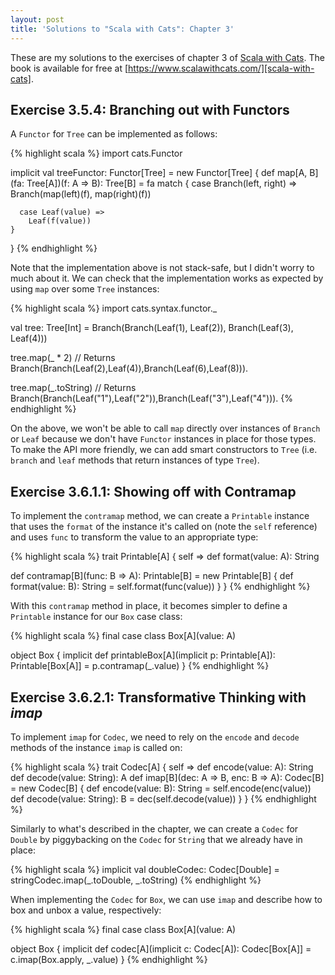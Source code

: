 ```yaml
---
layout: post
title: 'Solutions to "Scala with Cats": Chapter 3'
---
```


These are my solutions to the exercises of chapter 3 of [Scala with
Cats][scala-with-cats]. The book is available for free at
[https://www.scalawithcats.com/][scala-with-cats].

[scala-with-cats]: https://www.scalawithcats.com/

## Exercise 3.5.4: Branching out with Functors

A `Functor` for `Tree` can be implemented as follows:

{% highlight scala %}
import cats.Functor

implicit val treeFunctor: Functor[Tree] = new Functor[Tree] {
  def map[A, B](fa: Tree[A])(f: A => B): Tree[B] =
    fa match {
      case Branch(left, right) =>
        Branch(map(left)(f), map(right)(f))

      case Leaf(value) =>
        Leaf(f(value))
    }
}
{% endhighlight %}

Note that the implementation above is not stack-safe, but I didn't worry to much
about it. We can check that the implementation works as expected by using `map`
over some `Tree` instances:

{% highlight scala %}
import cats.syntax.functor._

val tree: Tree[Int] = Branch(Branch(Leaf(1), Leaf(2)), Branch(Leaf(3), Leaf(4)))

tree.map(_ * 2)
// Returns Branch(Branch(Leaf(2),Leaf(4)),Branch(Leaf(6),Leaf(8))).

tree.map(_.toString)
// Returns Branch(Branch(Leaf("1"),Leaf("2")),Branch(Leaf("3"),Leaf("4"))).
{% endhighlight %}

On the above, we won't be able to call `map` directly over instances of `Branch`
or `Leaf` because we don't have `Functor` instances in place for those types. To
make the API more friendly, we can add smart constructors to `Tree` (i.e.
`branch` and `leaf` methods that return instances of type `Tree`).

## Exercise 3.6.1.1: Showing off with Contramap

To implement the `contramap` method, we can create a `Printable` instance that
uses the `format` of the instance it's called on (note the `self` reference) and
uses `func` to transform the value to an appropriate type:

{% highlight scala %}
trait Printable[A] { self =>
  def format(value: A): String

  def contramap[B](func: B => A): Printable[B] =
    new Printable[B] {
      def format(value: B): String =
        self.format(func(value))
    }
}
{% endhighlight %}

With this `contramap` method in place, it becomes simpler to define a
`Printable` instance for our `Box` case class:

{% highlight scala %}
final case class Box[A](value: A)

object Box {
  implicit def printableBox[A](implicit p: Printable[A]): Printable[Box[A]] =
    p.contramap(_.value)
}
{% endhighlight %}

## Exercise 3.6.2.1: Transformative Thinking with _imap_

To implement `imap` for `Codec`, we need to rely on the `encode` and `decode`
methods of the instance `imap` is called on:

{% highlight scala %}
trait Codec[A] { self =>
  def encode(value: A): String
  def decode(value: String): A
  def imap[B](dec: A => B, enc: B => A): Codec[B] =
    new Codec[B] {
      def encode(value: B): String = self.encode(enc(value))
      def decode(value: String): B = dec(self.decode(value))
    }
}
{% endhighlight %}

Similarly to what's described in the chapter, we can create a `Codec` for
`Double` by piggybacking on the `Codec` for `String` that we already have in
place:

{% highlight scala %}
implicit val doubleCodec: Codec[Double] =
  stringCodec.imap(_.toDouble, _.toString)
{% endhighlight %}

When implementing the `Codec` for `Box`, we can use `imap` and describe how to
box and unbox a value, respectively:

{% highlight scala %}
final case class Box[A](value: A)

object Box {
  implicit def codec[A](implicit c: Codec[A]): Codec[Box[A]] =
    c.imap(Box.apply, _.value)
}
{% endhighlight %}
